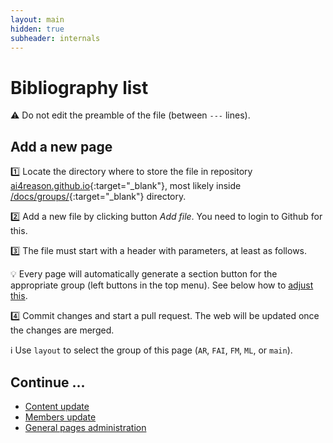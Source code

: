 ```yaml
---
layout: main
hidden: true
subheader: internals
---
```


# Bibliography list


⚠️  Do not edit the preamble of the file (between `---` lines).


## Add a new page

1️⃣  Locate the directory where to store the file in repository
[ai4reason.github.io](https://github.com/ai4reason/ai4reason.github.io/tree/main/docs){:target="_blank"},
most likely inside 
[/docs/groups/](https://github.com/ai4reason/ai4reason.github.io/tree/main/docs/groups){:target="_blank"} directory.

2️⃣  Add a new file by clicking button _Add file_.  You need to login to Github for this.

3️⃣  The file must start with a header with parameters, at least as follows.

💡 Every page will automatically generate a section button for the appropriate group (left buttons in the top menu).  See below how to [adjust this](#adjust-page-display).

4️⃣  Commit changes and start a pull request.  The web will be updated once the changes are merged.


ℹ️  Use `layout` to select the group of this page (`AR`, `FAI`, `FM`, `ML`, or `main`).



## Continue ...

+ [Content update](/internal/content.html)
+ [Members update](/internal/members.html)
+ [General pages administration](/internal/index.html)


